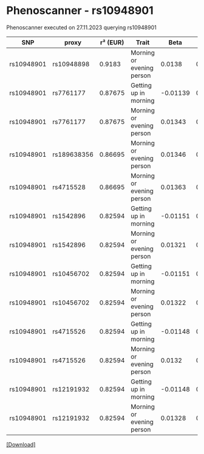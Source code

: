 # Phenoscanner - rs10948901

Phenoscanner executed on 27.11.2023 querying rs10948901

| SNP | proxy | r² (EUR) | Trait | Beta | se | p |
| --- | ----- | -------- | ----- | ---- | -- | - |
| rs10948901 | rs10948898 | 0.9183 | Morning or evening person | 0.0138 | 0.002415 | 1.113e-08 |
| rs10948901 | rs7761177 | 0.87675 | Getting up in morning | -0.01139 | 0.001869 | 1.093e-09 |
| rs10948901 | rs7761177 | 0.87675 | Morning or evening person | 0.01343 | 0.002395 | 2.043e-08 |
| rs10948901 | rs189638356 | 0.86695 | Morning or evening person | 0.01346 | 0.002413 | 2.423e-08 |
| rs10948901 | rs4715528 | 0.86695 | Morning or evening person | 0.01363 | 0.002423 | 1.882e-08 |
| rs10948901 | rs1542896 | 0.82594 | Getting up in morning | -0.01151 | 0.001865 | 6.846e-10 |
| rs10948901 | rs1542896 | 0.82594 | Morning or evening person | 0.01321 | 0.002389 | 3.194e-08 |
| rs10948901 | rs10456702 | 0.82594 | Getting up in morning | -0.01151 | 0.001865 | 6.802e-10 |
| rs10948901 | rs10456702 | 0.82594 | Morning or evening person | 0.01322 | 0.002389 | 3.104e-08 |
| rs10948901 | rs4715526 | 0.82594 | Getting up in morning | -0.01148 | 0.001867 | 7.745e-10 |
| rs10948901 | rs4715526 | 0.82594 | Morning or evening person | 0.0132 | 0.002391 | 3.362e-08 |
| rs10948901 | rs12191932 | 0.82594 | Getting up in morning | -0.01148 | 0.001865 | 7.524e-10 |
| rs10948901 | rs12191932 | 0.82594 | Morning or evening person | 0.01328 | 0.002389 | 2.739e-08 |


[[Download]](rs10948901.gz)

